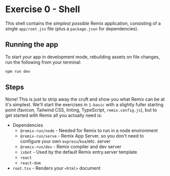 # Exercise 0 - Shell

This shell contains the _simplest possible_ Remix application, consisting of a single `app/root.jsx` file (plus a `package.json` for dependencies).

## Running the app

To start your app in development mode, rebuilding assets on file changes, run the following from your terminal:

```sh
npm run dev
```

## Steps

None! This is just to strip away the cruft and show you what Remix can be at it's simplest. We'll start the exercises in `1-basic` with a slightly fuller starting point (favicon, Tailwind CSS, linting, TypeScript, `remix.config.js`), but to get started with Remix all you actually need is:

- Dependencies
  - `@remix-run/node` - Needed for Remix to run in a node environment
  - `@remix-run/serve` - Remix App Server, so you don't need to configure your own `express`/`koa`/etc. server
  - `@remix-run/dev` - Remix compiler and dev server
  - `isbot` - Used by the default Remix entry.server template
  - `react`
  - `react-dom`
- `root.tsx` - Renders your `<html>` document
